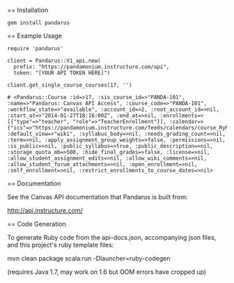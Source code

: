 == Installation

```
gem install pandarus
```

== Example Usage

```
require 'pandarus'

client = Pandarus::V1_api.new(
  prefix: "https://pandamonium.instructure.com/api",
  token: "[YOUR API TOKEN HERE]")

client.get_single_course_courses(17, '')

# <Pandarus::Course :id=>17, :sis_course_id=>"PANDA-101", :name=>"Pandarus: Canvas API Access", :course_code=>"PANDA-101", :workflow_state=>"available", :account_id=>2, :root_account_id=>nil, :start_at=>"2014-01-27T18:16:00Z", :end_at=>nil, :enrollments=>[{"type"=>"teacher", "role"=>"TeacherEnrollment"}], :calendar=>{"ics"=>"https://pandamonium.instructure.com/feeds/calendars/course_RyNBDB2Rtt5rxd9koFq3QbAxx1AqCimyN6xWYEmW.ics"}, :default_view=>"wiki", :syllabus_body=>nil, :needs_grading_count=>nil, :term=>nil, :apply_assignment_group_weights=>false, :permissions=>nil, :is_public=>nil, :public_syllabus=>true, :public_description=>nil, :storage_quota_mb=>500, :hide_final_grades=>false, :license=>nil, :allow_student_assignment_edits=>nil, :allow_wiki_comments=>nil, :allow_student_forum_attachments=>nil, :open_enrollment=>nil, :self_enrollment=>nil, :restrict_enrollments_to_course_dates=>nil>
```

== Documentation

See the Canvas API documentation that Pandarus is built from:

http://api.instructure.com/

== Code Generation

To generate Ruby code from the api-docs.json, accompanying json files, and
this project's ruby template files:

mvn clean package scala:run -Dlauncher=ruby-codegen

(requires Java 1.7, may work on 1.6 but OOM errors have cropped up)